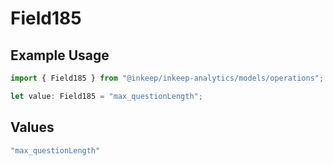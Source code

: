 # Field185

## Example Usage

```typescript
import { Field185 } from "@inkeep/inkeep-analytics/models/operations";

let value: Field185 = "max_questionLength";
```

## Values

```typescript
"max_questionLength"
```